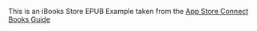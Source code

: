 This is an iBooks Store EPUB Example taken from the [App Store Connect Books Guide](https://itunespartner.apple.com/en/books/guides)
